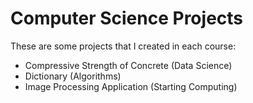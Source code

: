 # Computer Science Projects

These are some projects that I created in each course: 
* Compressive Strength of Concrete (Data Science)
* Dictionary (Algorithms) 
* Image Processing Application (Starting Computing)
